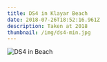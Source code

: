 ```yaml
---
title: DS4 in Klayar Beach
date: 2018-07-26T18:52:16.961Z
description: Taken at 2018
thumbnail: /img/ds4-min.jpg
---
```

![DS4 in Beach](/img/ds4.jpg "DS4 in Beach")